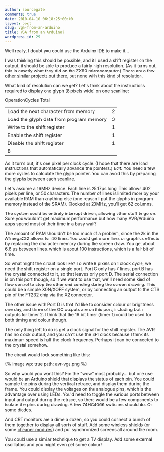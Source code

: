 ```yaml
---
author: sourcegate
comments: true
date: 2010-04-10 06:18:25+00:00
layout: post
slug: vga-from-an-arduino
title: VGA from an Arduino?
wordpress_id: 29
---
```


Well really, I doubt you could use the Arduino IDE to make it...



I was thinking this should be possible, and if I used a shift register on the output, it should be able to produce a fairly high resolution.  (As it turns out, this is exactly what they did on the ZX80 microcomputer.)  There are a few [other similar projects out there](http://www.serasidis.gr/circuits/AVR_VGA/avr_vga.htm), but none with this kind of resolution.



What kind of resolution can we get?  Let's think about the instructions required to display one glyph (8 pixels wide) on one scanline:

<table >
<tr >OperationCycles
<tr >
<td >Load the next character from memory
<td >2
<tr >
<td >Load the glyph data from program memory
<td >3
<tr >
<td >Write to the shift register
<td >1
<tr >
<td >Enable the shift register
<td >1
<tr >
<td >Disable the shift register
<td >1
<tr >Total
<td >8
</table>

As it turns out, it's one pixel per clock cycle.  (I hope that there are load instructions that automatically advance the pointers.)  _Edit:_ You need a few more cycles to calculate the glyph pointer.  You can avoid this by preparing the glyphs between each scanline.



Let's assume a 16MHz device.  Each line is 25.17µs long.  This allows 402 pixels per line, or 50 characters.  The number of lines is limited more by your available RAM than anything else (one reason I put the glyphs in program memory instead of the SRAM).  Clocked at 20MHz, you'll get 62 columns.



The system could be entirely interrupt driven, allowing other stuff to go on.  Sure you wouldn't get maximum performance but how many AVR/Arduino apps spend most of their time in a busy wait?



The amount of RAM shouldn't be too much of a problem, since the 2k in the ATmega232 allows for 40 lines.  You could get more lines or graphics effects by replacing the character memory during the screen draw.  You get about 6.6 µs between lines, which is about 100 instructions, which is a fair bit of time.



So what might the circuit look like?  To write 8 pixels on 1 clock cycle, we need the shift register on a single port.  Port C only has 7 lines, port B has the crystal connected to it, so that leaves only port D.  The serial connection is on this port though, so if we want to use that, we'll need some kind of flow control to stop the other end sending during the screen drawing.  This could be a simple XON/XOFF system, or by connecting an output to the CTS pin of the FT232 chip via the X2 connector.



The other issue with Port D is that I'd like to consider colour or brightness one day, and three of the OC outputs are on this port, including both outputs for timer 2.  I think that the 16 bit timer (timer 1) could be used for both timing and colour though.



The only thing left to do is get a clock signal for the shift register.  The AVR has no clock output, and you can't use the SPI clock because I think its maximum speed is half the clock frequency.  Perhaps it can be connected to the crystal somehow.



The circuit would look something like this:



{% image wp: true path: avr-vga.png %}



So why would you want this?  For the "wow" most probably... but one use would be an Arduino shield that displays the status of each pin.  You could sample the pins during the vertical retrace, and display them during the frame.  You could display the voltages on the analogue pins, which is the advantage over using LEDs.  You'd need to toggle the various ports between input and output during the retrace, so there would be a few components to isolate the pins during drawing.  A few 74HC4066 switches should do.  Or some diodes.



And CRT monitors are a dime a dozen, so you could connect a bunch of them together to display all sorts of stuff.  Add some wireless shields (or some [cheaper modules](http://au.farnell.com/microchip/mrf24j40ma-i-rm/module-rf-transceiver-802-15-4/dp/163020201)) and put synchronized screens all around the room.



You could use a similar technique to get a TV display.  Add some external oscillators and you might even get some colour!
